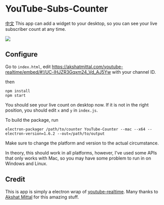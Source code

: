 # YouTube-Subs-Counter
[中文](https://github.com/JJaicmkmy/youtube-subs-counter/blob/master/README-CN.md)
This app can add a widget to your desktop, so you can see your live subscriber count at any time.

![](https://i.imgur.com/RzCYXNm.jpg)


## Configure
Go to `index.html`, edit https://akshatmittal.com/youtube-realtime/embed/#!/UC-lHJZR3Gqxm24_Vd_AJ5Yw with your channel ID.

then

```
npm install
npm start
```

You should see your live count on desktop now. If it is not in the right position, you should edit `x` and `y` in `index.js`.

To build the package, run

```
electron-packager /path/to/counter YouTube-Counter --mac --x64 --electron-version=1.6.2 --out=/path/to/output
```
Make sure to change the platform and version to the actual circumstance.

In theory, this should work in all platforms, however, I've used some APIs that only works with Mac, so you may have some problem to run in on Windows and Linux.

## Credit
This is app is simply a electron wrap of [youtube-realtime](https://github.com/akshatmittal/youtube-realtime). Many thanks to [Akshat Mittal](https://github.com/akshatmittal) for this amazing stuff.
